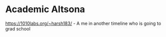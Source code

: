 # Academic Altsona 

https://1010labs.org/~harsh183/ - A me in another timeline who is going to grad school
